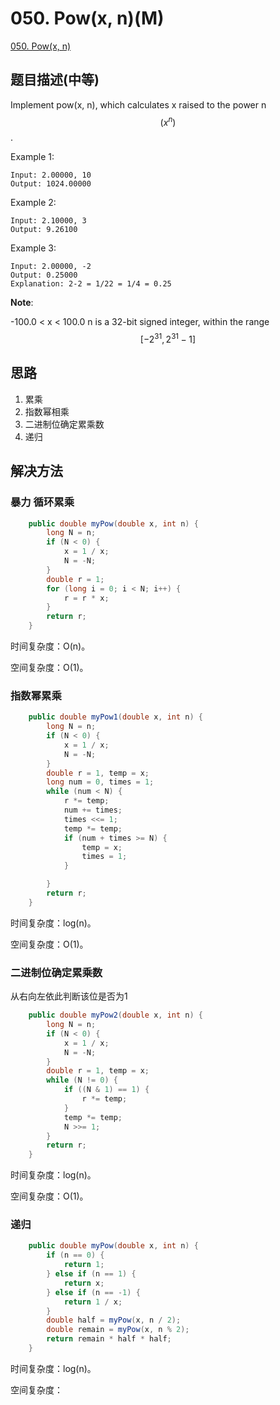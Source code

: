 # 050. Pow(x, n)(M)
[050. Pow(x, n)](https://leetcode-cn.com/problems/powx-n/)
## 题目描述(中等)

Implement pow(x, n), which calculates x raised to the power n $$(x^n)$$.

Example 1:
```
Input: 2.00000, 10
Output: 1024.00000
```
Example 2:
```
Input: 2.10000, 3
Output: 9.26100
```
Example 3:
```
Input: 2.00000, -2
Output: 0.25000
Explanation: 2-2 = 1/22 = 1/4 = 0.25
```
**Note**:

-100.0 < x < 100.0
n is a 32-bit signed integer, within the range $$ [−2^{31}, 2^{31} − 1] $$

## 思路
1. 累乘
2. 指数幂相乘
3. 二进制位确定累乘数
4. 递归


## 解决方法


### 暴力 循环累乘

```java
    public double myPow(double x, int n) {
        long N = n;
        if (N < 0) {
            x = 1 / x;
            N = -N;
        }
        double r = 1;
        for (long i = 0; i < N; i++) {
            r = r * x;
        }
        return r;
    }
```

时间复杂度：O(n)。

空间复杂度：O(1)。

### 指数幂累乘

```java
    public double myPow1(double x, int n) {
        long N = n;
        if (N < 0) {
            x = 1 / x;
            N = -N;
        }
        double r = 1, temp = x;
        long num = 0, times = 1;
        while (num < N) {
            r *= temp;
            num += times;
            times <<= 1;
            temp *= temp;
            if (num + times >= N) {
                temp = x;
                times = 1;
            }

        }
        return r;
    }
```
时间复杂度：log(n)。

空间复杂度：O(1)。

### 二进制位确定累乘数

从右向左依此判断该位是否为1

```java
    public double myPow2(double x, int n) {
        long N = n;
        if (N < 0) {
            x = 1 / x;
            N = -N;
        }
        double r = 1, temp = x;
        while (N != 0) {
            if ((N & 1) == 1) {
                r *= temp;
            }
            temp *= temp;
            N >>= 1;
        }
        return r;
    }
```

时间复杂度：log(n)。

空间复杂度：O(1)。

### 递归

```java
    public double myPow(double x, int n) {
        if (n == 0) {
            return 1;
        } else if (n == 1) {
            return x;
        } else if (n == -1) {
            return 1 / x;
        }
        double half = myPow(x, n / 2);
        double remain = myPow(x, n % 2);
        return remain * half * half;
    }
```

时间复杂度：log(n)。

空间复杂度：